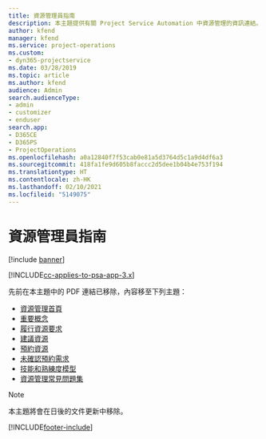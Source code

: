 ```yaml
---
title: 資源管理員指南
description: 本主題提供有關 Project Service Automation 中資源管理的資訊連結。
author: kfend
manager: kfend
ms.service: project-operations
ms.custom:
- dyn365-projectservice
ms.date: 03/28/2019
ms.topic: article
ms.author: kfend
audience: Admin
search.audienceType:
- admin
- customizer
- enduser
search.app:
- D365CE
- D365PS
- ProjectOperations
ms.openlocfilehash: a0a12840f7f53cab0e81a5d3764d5c1a9d4df6a3
ms.sourcegitcommit: 418fa1fe9d605b8faccc2d5dee1b04b4e753f194
ms.translationtype: HT
ms.contentlocale: zh-HK
ms.lasthandoff: 02/10/2021
ms.locfileid: "5149075"
---
```

# <a name="resource-management-guide"></a>資源管理員指南

[!include [banner](../../includes/psa-now-project-operations.md)]

[!INCLUDE[cc-applies-to-psa-app-3.x](../../includes/cc-applies-to-psa-app-3x.md)]

先前在本主題中的 PDF 連結已移除，內容移至下列主題：

- [資源管理首頁](../resource-management-home-page.md)
- [重要概念](../reports-key-concepts.md)
- [履行資源要求](../resource-management-fulfill-requests.md)
- [建議資源](../resource-management-propose-resources.md)
- [預約資源](../resource-management-book-resources-scheduleboard.md)
- [未確認預約需求](../resource-management-softbook-requirements.md)
- [技能和熟練度模型](../resource-management-skills-proficiency.md)
- [資源管理常見問題集](../resource-management-faq.md)

> [!NOTE]
> 本主題將會在日後的文件更新中移除。 


[!INCLUDE[footer-include](../../includes/footer-banner.md)]